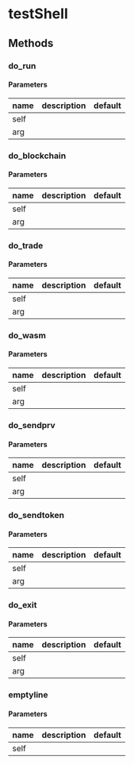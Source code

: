 # testShell




## Methods


### do_run




#### Parameters
name | description | default
--- | --- | ---
self |  | 
arg |  | 





### do_blockchain




#### Parameters
name | description | default
--- | --- | ---
self |  | 
arg |  | 





### do_trade




#### Parameters
name | description | default
--- | --- | ---
self |  | 
arg |  | 





### do_wasm




#### Parameters
name | description | default
--- | --- | ---
self |  | 
arg |  | 





### do_sendprv




#### Parameters
name | description | default
--- | --- | ---
self |  | 
arg |  | 





### do_sendtoken




#### Parameters
name | description | default
--- | --- | ---
self |  | 
arg |  | 





### do_exit




#### Parameters
name | description | default
--- | --- | ---
self |  | 
arg |  | 





### emptyline




#### Parameters
name | description | default
--- | --- | ---
self |  | 




